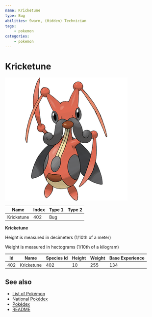 ```yaml
---
name: Kricketune
type: Bug
abilities: Swarm, (Hidden) Technician
tags:
    - pokemon
categories:
    - pokemon
---
```


# Kricketune


![Kricketune](images/402.png)

| **Name** | **Index** | **Type 1** | **Type 2** |
|----|----|----|----|
| Kricketune | 402 | Bug  |  |

**Kricketune** 


Height is measured in decimeters (1/10th of a meter)

Weight is measured in hectograms (1/10th of a kilogram)

| **Id** | **Name** | **Species Id** | **Height** | **Weight** | **Base Experience** |
|--------|----------|----------------|------------|------------|---------------------|
| 402 | Kricketune | 402 | 10 | 255 | 134 |


## See also

- [List of Pokémon](../pokemon.md)
- [National Pokédex](../national_pokedex.md)
- [Pokédex](../pokedex.md)
- [README](../README.md)
